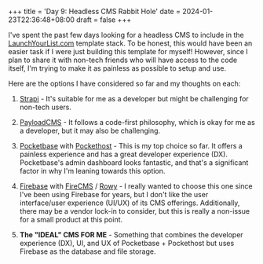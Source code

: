 +++
title = 'Day 9: Headless CMS Rabbit Hole'
date = 2024-01-23T22:36:48+08:00
draft = false
+++

I've spent the past few days looking for a headless CMS to include in the [LaunchYourList.com](https://www.launchyourlist.com) template stack. To be honest, this would have been an easier task if I were just building this template for myself! However, since I plan to share it with non-tech friends who will have access to the code itself, I'm trying to make it as painless as possible to setup and use.

Here are the options I have considered so far and my thoughts on each:

1. [Strapi](https://strapi.io/) - It's suitable for me as a developer but might be challenging for non-tech users.

2. [PayloadCMS](https://payloadcms.com/) - It follows a code-first philosophy, which is okay for me as a developer, but it may also be challenging.

3. [Pocketbase](https://pocketbase.io/) with [Pockethost](https://pockethost.io/) - This is my top choice so far. It offers a painless experience and has a great developer experience (DX). Pocketbase's admin dashboard looks fantastic, and that's a significant factor in why I'm leaning towards this option.

4. [Firebase](https://firebase.google.com/) with [FireCMS](https://firecms.co/) / [Rowy](https://www.rowy.io/) - I really wanted to choose this one since I've been using Firebase for years, but I don't like the user interface/user experience (UI/UX) of its CMS offerings. Additionally, there may be a vendor lock-in to consider, but this is really a non-issue for a small product at this point.

5. **The "IDEAL" CMS FOR ME** - Something that combines the developer experience (DX), UI, and UX of Pocketbase + Pockethost but uses Firebase as the database and file storage.
